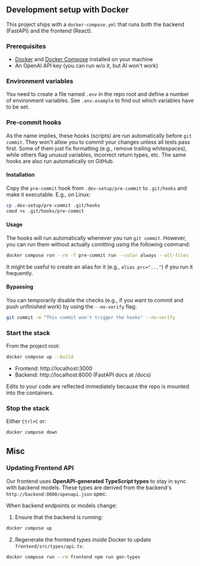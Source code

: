 ## Development setup with Docker
This project ships with a `docker-compose.yml` that runs both the backend (FastAPI) and the frontend (React).

### Prerequisites
- [Docker](https://docs.docker.com/get-docker/) and [Docker Compose](https://docs.docker.com/compose/) installed on your machine
- An OpenAI API key (you can run w/o it, but AI won't work)

### Environment variables
You need to create a file named `.env` in the repo root and define a number of environment variables. See `.env.example` to find out which variables have to be set.

### Pre-commit hooks
As the name implies, these hooks (scripts) are run automatically before `git commit`. They won't allow you to commit your changes unless all tests pass first. Some of them just fix formatting (e.g., remove trailing whitespaces), while others flag unusud variables, incorrect return types, etc. The same hooks are also run automatically on GitHub.

#### Installation
Copy the `pre-commit` hook from `.dev-setup/pre-commit` to `.git/hooks` and make it executable. E.g., on Linux:

```bash
cp .dev-setup/pre-commit .git/hooks
cmod +x .git/hooks/pre-commit
```

#### Usage

The hooks will run automatically whenever you run `git commit`. However, you can run them without actually comitting using the following command:

```bash
docker compose run --rm -T pre-commit run --color always --all-files
```

It might be useful to create an alias for it (e.g., `alias prc="..."`) if you run it frequently.

#### Bypassing

You can temporarily disable the checks (e.g., if you want to commit and push unfinished work) by using the `--no-verify` flag:

```bash
git commit -m "This commit won't trigger the hooks" --no-verify
```

### Start the stack
From the project root:

```bash
docker compose up --build
```

- Frontend: http://localhost:3000
- Backend: http://localhost:8000 (FastAPI docs at /docs)

Edits to your code are reflected immediately because the repo is mounted into the containers.

### Stop the stack

Either `Ctrl+C` or:

```bash
docker compose down
```

## Misc
### Updating Frontend API

Our frontend uses **OpenAPI-generated TypeScript types** to stay in sync with backend models. These types are derived from the backend's `http://backend:8000/openapi.json` spec.

When backend endpoints or models change:

1. Ensure that the backend is running:
```bash
docker compose up
```

2. Regenerate the frontend types inside Docker to update `frontend/src/types/api.ts`:
```bash
docker compose run --rm frontend npm run gen-types
```
